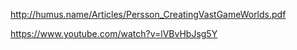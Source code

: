 http://humus.name/Articles/Persson_CreatingVastGameWorlds.pdf

https://www.youtube.com/watch?v=lVBvHbJsg5Y
